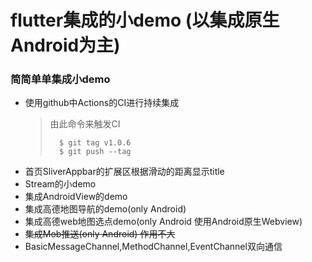 # flutter集成的小demo (以集成原生Android为主)
### 简简单单集成小demo
- 使用github中Actions的CI进行持续集成
  >由此命令来触发CI
  > ```
  >   $ git tag v1.0.6
  >   $ git push --tag
  > ```
- 首页SliverAppbar的扩展区根据滑动的距离显示title
- Stream的小demo
- 集成AndroidView的demo
- 集成高德地图导航的demo(only Android)
- 集成高德web地图选点demo(only Android 使用Android原生Webview)
- <del>集成Mob推送(only Android) 作用不大</del>
- BasicMessageChannel,MethodChannel,EventChannel双向通信








